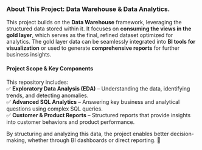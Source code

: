 
### **About This Project: Data Warehouse & Data Analytics.**  

This project builds on the **Data Warehouse** framework, leveraging the structured data stored within it. It focuses on **consuming the views in the gold layer**, which serves as the final, refined dataset optimized for analytics. The gold layer data can be seamlessly integrated into **BI tools for visualization** or used to generate **comprehensive reports** for further business insights.  

#### **Project Scope & Key Components**  
This repository includes:  
✅ **Exploratory Data Analysis (EDA)** – Understanding the data, identifying trends, and detecting anomalies.  
✅ **Advanced SQL Analytics** – Answering key business and analytical questions using complex SQL queries.  
✅ **Customer & Product Reports** – Structured reports that provide insights into customer behaviors and product performance.  

By structuring and analyzing this data, the project enables better decision-making, whether through BI dashboards or direct reporting. 🚀